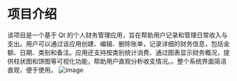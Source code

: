 # 项目介绍
该项目是一个基于 Qt 的个人财务管理应用，旨在帮助用户记录和管理日常收入与支出。用户可以通过该应用创建、编辑、删除账单，记录详细的财务信息，包括金额、日期、类别和备注。应用还支持按类别统计消费、通过图表显示财务概况，提供柱状图和饼图等可视化功能，帮助用户直观分析收支情况。。整个系统界面简洁直观，便于使用。
![image](https://github.com/user-attachments/assets/7e10fe38-2a97-4396-934b-0039cc9c9d04)
